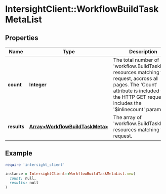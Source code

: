 # IntersightClient::WorkflowBuildTaskMetaList

## Properties

| Name | Type | Description | Notes |
| ---- | ---- | ----------- | ----- |
| **count** | **Integer** | The total number of &#39;workflow.BuildTaskMeta&#39; resources matching the request, accross all pages. The &#39;Count&#39; attribute is included when the HTTP GET request includes the &#39;$inlinecount&#39; parameter. | [optional] |
| **results** | [**Array&lt;WorkflowBuildTaskMeta&gt;**](WorkflowBuildTaskMeta.md) | The array of &#39;workflow.BuildTaskMeta&#39; resources matching the request. | [optional] |

## Example

```ruby
require 'intersight_client'

instance = IntersightClient::WorkflowBuildTaskMetaList.new(
  count: null,
  results: null
)
```

